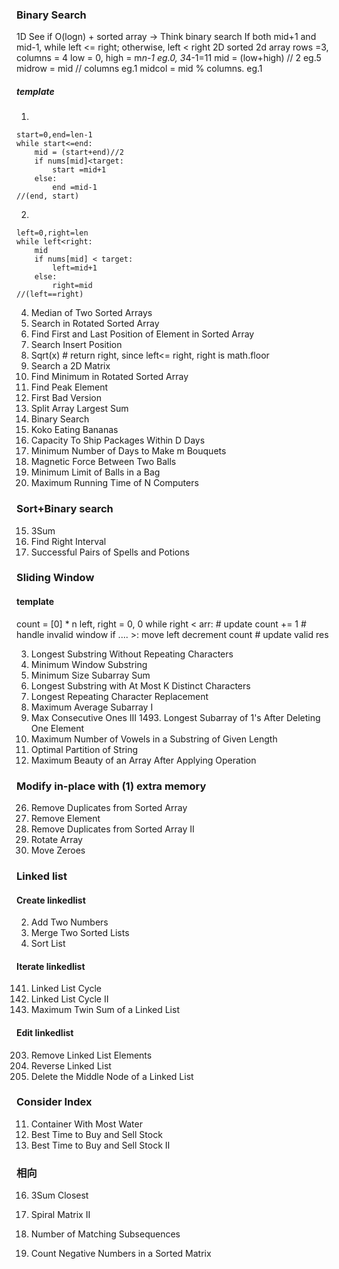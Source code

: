 ### Binary Search
1D
See if O(logn) + sorted array -> Think binary search
If both mid+1 and mid-1, while left <= right; otherwise, left < right
2D 
sorted 2d array
rows =3, columns = 4
low = 0, high = m*n-1       eg.0, 3*4-1=11
mid = (low+high) // 2       eg.5
midrow = mid // columns     eg.1
midcol = mid % columns.     eg.1
##### template
1.
```
start=0,end=len-1
while start<=end:
    mid = (start+end)//2
    if nums[mid]<target:
        start =mid+1
    else:
        end =mid-1
//(end, start)
```
2.
```
left=0,right=len
while left<right:
    mid
    if nums[mid] < target:
        left=mid+1
    else:
        right=mid
//(left==right)
```

4. Median of Two Sorted Arrays
33. Search in Rotated Sorted Array
34. Find First and Last Position of Element in Sorted Array
35. Search Insert Position
69. Sqrt(x) # return right, since left<= right, right is math.floor
74. Search a 2D Matrix
153. Find Minimum in Rotated Sorted Array
162. Find Peak Element
278. First Bad Version
410. Split Array Largest Sum
704. Binary Search
875. Koko Eating Bananas
1011. Capacity To Ship Packages Within D Days
1482. Minimum Number of Days to Make m Bouquets
1552. Magnetic Force Between Two Balls
1760. Minimum Limit of Balls in a Bag
2141. Maximum Running Time of N Computers


### Sort+Binary search
15. 3Sum
436. Find Right Interval
2300. Successful Pairs of Spells and Potions


### Sliding Window
#### template
count = [0] * n
left, right = 0, 0
while right < arr:
    # update count += 1
    # handle invalid window
    if .... >:
        move left 
        decrement count
    # update valid res

3. Longest Substring Without Repeating Characters
76. Minimum Window Substring
209. Minimum Size Subarray Sum
340. Longest Substring with At Most K Distinct Characters
424. Longest Repeating Character Replacement
643. Maximum Average Subarray I
1004. Max Consecutive Ones III  1493. Longest Subarray of 1's After Deleting One Element
1456. Maximum Number of Vowels in a Substring of Given Length
2405. Optimal Partition of String
2779. Maximum Beauty of an Array After Applying Operation


### Modify in-place with (1) extra memory
26. Remove Duplicates from Sorted Array
27. Remove Element
80. Remove Duplicates from Sorted Array II
189. Rotate Array
283. Move Zeroes


### Linked list
#### Create linkedlist
2. Add Two Numbers
21. Merge Two Sorted Lists
148. Sort List
#### Iterate linkedlist
141. Linked List Cycle
142. Linked List Cycle II
2130. Maximum Twin Sum of a Linked List
#### Edit linkedlist
203. Remove Linked List Elements
206. Reverse Linked List
2095. Delete the Middle Node of a Linked List


### Consider Index 
11. Container With Most Water
121. Best Time to Buy and Sell Stock
122. Best Time to Buy and Sell Stock II


### 相向
16. 3Sum Closest



59. Spiral Matrix II
792. Number of Matching Subsequences
1351. Count Negative Numbers in a Sorted Matrix
